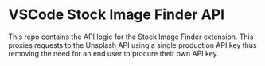 # VSCode Stock Image Finder API

This repo contains the API logic for the Stock Image Finder extension. This proxies requests to the Unsplash API using a single production API key thus removing the need for an end user to procure their own API key.
